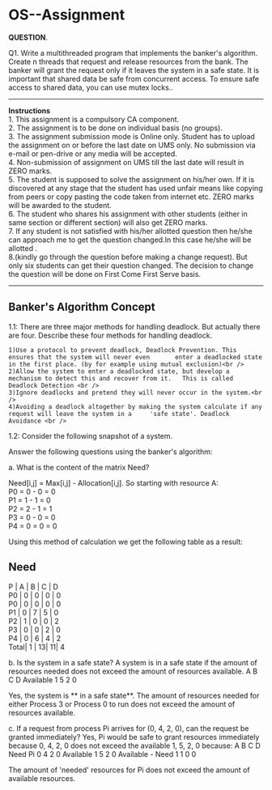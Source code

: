 # OS--Assignment

**QUESTION**.<br />

Q1. Write a multithreaded program that implements the banker's algorithm. Create n threads that request and release resources
from the bank. The banker will grant the request only if it leaves the system in a safe state. It is important that shared data
be safe from concurrent access. To ensure safe access to shared data, you can use mutex locks..<br />

--------------------------------------------------------------------------------------------------------------------------------


**Instructions**<br />
    1. This assignment is a compulsory CA component.<br />
    2. The assignment is to be done on individual basis (no groups).<br />
    3. The assignment submission mode is Online only. Student has to upload the assignment on or before the last date on UMS only. 
       No submission via e-mail or pen-drive or any media will be accepted.<br />
    4. Non-submission of assignment on UMS till the last date will result in ZERO marks.<br />
    5. The student is supposed to solve the assignment on his/her own. If it is discovered at any stage that       the student has used unfair means like copying from peers or copy pasting the code taken from internet      etc. ZERO marks will be awarded to the student.<br />
    6. The student who shares his assignment with other students (either in same section or different section)     will also get ZERO marks.<br />
    7. If any student is not satisfied with his/her allotted question then he/she can approach me to get the       question changed.In this case he/she will be allotted .<br />
    8.(kindly go through the question before making a change request). But only six students can get their question changed. The decision to change the question will be done on First Come First Serve basis.<br />
       
  ------------------------------------------------------------------------------------------------------------------------------


## Banker's Algorithm Concept 

1.1: There are three major methods for handling deadlock. But actually there are four. Describe these four methods for handling deadlock.<br />

    1)Use a protocol to prevent deadlock, Deadlock Prevention. This ensures that the system will never even       enter a deadlocked state in the first place. (by for example using mutual exclusion)<br />
    2)Allow the system to enter a deadlocked state, but develop a mechanism to detect this and recover from it.   This is called Deadlock Detection <br />
    3)Ignore deadlocks and pretend they will never occur in the system.<br />
    4)Avoiding a deadlock altogether by making the system calculate if any request will leave the system in a     'safe state'. Deadlock Avoidance <br />

1.2: Consider the following snapshot of a system.<br />

Answer the following questions using the banker's algorithm:<br />

a. What is the content of the matrix Need?<br />

Need[i,j] = Max[i,j] - Allocation[i,j]. So starting with resource A:<br />
P0 = 0 - 0 = 0 <br />
P1 = 1 - 1 = 0 <br />
P2 = 2 - 1 = 1 <br />
P3 = 0 - 0 = 0 <br />
P4 = 0 = 0 = 0 <br />


Using this method of calculation we get the following table as a result:<br />

Need
----
P    | 	A |	B |	C |	D <br />
P0   |	0 |	0 |	0 |	0 <br />
P0   | 	0 |	0 |	0 |	0 <br />
P1   |	0 |	7 |	5 |	0 <br />
P2   |	1 |	0 |	0 |	2 <br />
P3   |	0 |	0 |	2 |	0 <br />
P4   |	0 |	6 |	4 |	2 <br />
Total|	1 |	13|	11|	4 <br />

b. Is the system in a safe state?
A system is in a safe state if the amount of resources needed does not exceed the amount of resources available.
           	A 	B 	C 	D
Available 	1 	5 	2 	0

Yes, the system is ** in a safe state**. The amount of resources needed for either Process 3 or Process 0 to run does not exceed the amount of resources available.

c. If a request from process Pi arrives for (0, 4, 2, 0), can the request be granted immediately?
Yes, Pi would be safe to grant resources immediately because 0, 4, 2, 0 does not exceed the available 1, 5, 2, 0 because:
                 	A 	B 	C 	D
Need Pi         	0 	4 	2 	0
Available        	1 	5 	2 	0
Available - Need 	1 	1 	0 	0

The amount of 'needed' resources for Pi does not exceed the amount of available resources.
